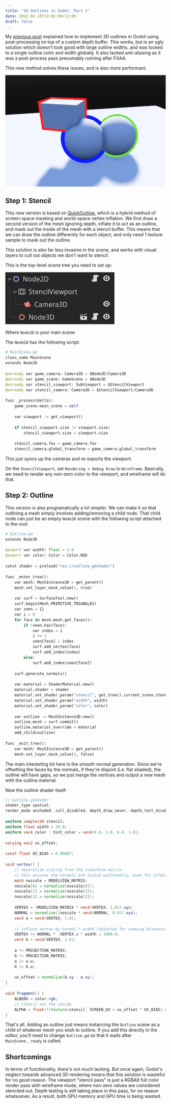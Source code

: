 ```yaml
---
title: "3D Outlines in Godot, Part 2"
date: 2022-02-10T13:02:00+11:00
draft: false
---
```


My [previous post](https://jazzfool.github.io/post/godot-outlines/) explained how to implement 3D outlines in Godot using post-processing on top of a custom depth buffer. This works, but is an ugly solution which doesn't look good with large outline widths, and was locked to a single outline color and width globally. It also lacked anti-aliasing as it was a post-process pass presumably running after FXAA.

This new method solves these issues, and is also more performant.

![Godot outlines screenshot](/static/godot-outline-2.png)

## Step 1: Stencil

This new version is based on [QuickOutline](https://github.com/chrisnolet/QuickOutline), which is a hybrid method of screen-space masking and world-space vertex inflation. We first draw a second version of the mesh ignoring depth, inflate it to act as an outline, and mask out the inside of the mesh with a stencil buffer. This means that we can draw the outline differently for each object, and only need 1 texture sample to mask out the outline.

This solution is also far less invasive in the scene, and works with visual layers to cull out objects we don't want to stencil.

This is the top-level scene tree you need to set up:

![Godot scene tree](/static/godot-outline-2-scene-tree.png)

Where `Node3D` is your main scene.

The `Node2D` has the following script:

```python
# MainScene.gd
class_name MainScene
extends Node2D

@onready var game_camera: Camera3D = $Node3D/Camera3D
@onready var game_scene: GameScene = $Node3D
@onready var stencil_viewport: SubViewport = $StencilViewport
@onready var stencil_camera: Camera3D = $StencilViewport/Camera3D

func _process(delta):
	game_scene.main_scene = self

	var viewport := get_viewport()

	if stencil_viewport.size != viewport.size:
		stencil_viewport.size = viewport.size

	stencil_camera.fov = game_camera.fov
	stencil_camera.global_transform = game_camera.global_transform
```

This just syncs up the cameras and re-exports the viewport.

On the `StencilViewport`, set `Rendering > Debug Draw` to `Wireframe`. Basically, we need to render any non-zero color to the viewport, and wireframe will do that.

## Step 2: Outline

This version is also programatically a lot simpler. We can make it so that outlining a mesh simply involves adding/removing a child node. That child node can just be an empty `Node3D` scene with the following script attached to the root:

```python
# Outline.gd
extends Node3D

@export var width: float = 5.0
@export var color: Color = Color.RED

const shader = preload("res://outline.gdshader")

func _enter_tree():
	var mesh: MeshInstance3D = get_parent()
	mesh.set_layer_mask_value(2, true)

	var surf = SurfaceTool.new()
	surf.begin(Mesh.PRIMITIVE_TRIANGLES)
	var seen = {}
	var i = 0
	for face in mesh.mesh.get_faces():
		if !seen.has(face):
			var index = i
			i += 1
			seen[face] = index
			surf.add_vertex(face)
			surf.add_index(index)
		else:
			surf.add_index(seen[face])

	surf.generate_normals()

	var material = ShaderMaterial.new()
	material.shader = shader
	material.set_shader_param("stencil", get_tree().current_scene.stencil_viewport.get_texture())
	material.set_shader_param("width", width)
	material.set_shader_param("color", color)

	var outline := MeshInstance3D.new()
	outline.mesh = surf.commit()
	outline.material_override = material
	add_child(outline)

func _exit_tree():
	var mesh: MeshInstance3D = get_parent()
	mesh.set_layer_mask_value(2, false)
```

The main interesting bit here is the smooth normal generation. Since we're offsetting the faces by the normals, if they're disjoint (i.e. flat shaded), the outline will have gaps, so we just merge the vertices and output a new mesh with the outline material.

Now the outline shader itself:

```glsl
// outline.gdshader
shader_type spatial;
render_mode unshaded, cull_disabled, depth_draw_never, depth_test_disabled, skip_vertex_transform;

uniform sampler2D stencil;
uniform float width = 20.0;
uniform vec4 color : hint_color = vec4(0.0, 1.0, 0.0, 1.0);

varying vec2 uv_offset;

const float UV_BIAS = 0.00087;

void vertex() {
	// neutralize scaling from the transform matrix.
	// this ensures the normals are scaled uniformally, even for stretched meshes
	mat4 noscale = MODELVIEW_MATRIX;
	noscale[0] = normalize(noscale[0]);
	noscale[1] = normalize(noscale[1]);
	noscale[2] = normalize(noscale[2]);

	VERTEX = (MODELVIEW_MATRIX * vec4(VERTEX, 1.0)).xyz;
	NORMAL = normalize((noscale * vec4(NORMAL, 0.0)).xyz);
	vec4 a = vec4(VERTEX, 1.0);

	// inflate vertex by normal * width (adjusted for viewing distance)
	VERTEX += NORMAL * -VERTEX.z * width / 1000.0;
	vec4 b = vec4(VERTEX, 1.0);

	a *= PROJECTION_MATRIX;
	b *= PROJECTION_MATRIX;
	a /= a.w;
	b /= b.w;

	uv_offset = normalize(b.xy - a.xy);
}

void fragment() {
	ALBEDO = color.rgb;
	// stencil out the inside
	ALPHA = float(!(texture(stencil, SCREEN_UV + uv_offset * UV_BIAS).r > 0.0));
}
```

That's all. Adding an outline just means instancing the `Outline` scene as a child of whatever mesh you wish to outline. If you add this directly in the editor, you'll need to change `Outline.gd` so that it waits after `MainScene._ready` is called.

## Shortcomings

In terms of functionality, there's not much lacking. But once again, Godot's neglect towards advanced 3D rendering means that this solution is wasteful for no good reason. The viewport "stencil pass" is just a RGBA8 full color render pass with wireframe mode, where non-zero values are considered stenciled out. Depth testing is still taking place in this pass, for no reason whatsoever. As a result, both GPU memory and GPU time is being wasted.
